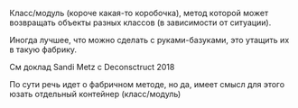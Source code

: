 Класс/модуль (короче какая-то коробочка), метод которой может возвращать объекты разных классов (в зависимости от ситуации). 

Иногда лучшее, что можно сделать с руками-базуками, это утащить их в такую фабрику.

См доклад Sandi Metz с Deconsctruct 2018

По сути речь идет о фабричном методе, но да, имеет смысл для этого юзать отдельный контейнер (класс/модуль)

